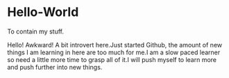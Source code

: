 # Hello-World
To contain my stuff.

Hello!  Awkward! A bit introvert here.Just started Github, the amount of new things I am learning in here are too much for me.I am a slow paced learner so need a little more time to grasp all of it.I will push myself to learn more and push further into new things.

